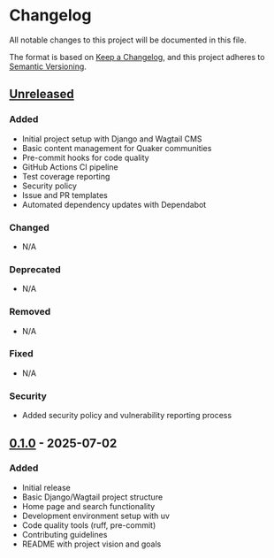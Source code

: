 # Changelog

All notable changes to this project will be documented in this file.

The format is based on [Keep a Changelog](https://keepachangelog.com/en/1.0.0/),
and this project adheres to [Semantic Versioning](https://semver.org/spec/v2.0.0.html).

## [Unreleased]

### Added

- Initial project setup with Django and Wagtail CMS
- Basic content management for Quaker communities
- Pre-commit hooks for code quality
- GitHub Actions CI pipeline
- Test coverage reporting
- Security policy
- Issue and PR templates
- Automated dependency updates with Dependabot

### Changed

- N/A

### Deprecated

- N/A

### Removed

- N/A

### Fixed

- N/A

### Security

- Added security policy and vulnerability reporting process

## [0.1.0] - 2025-07-02

### Added

- Initial release
- Basic Django/Wagtail project structure
- Home page and search functionality
- Development environment setup with uv
- Code quality tools (ruff, pre-commit)
- Contributing guidelines
- README with project vision and goals

[Unreleased]: https://github.com/WesternFriend/QuakerCMS/compare/v0.1.0...HEAD
[0.1.0]: https://github.com/WesternFriend/QuakerCMS/releases/tag/v0.1.0
